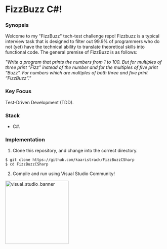 # FizzBuzz C#!

### Synopsis

Welcome to my "FizzBuzz" tech-test challenge repo! Fizzbuzz is a typical interview task that is designed to filter out 99.9% of programmers who do not (yet) have the technical ability to translate theoretical skills into functional code. The general premise of FizzBuzz is as follows:

*"Write a program that prints the numbers from 1 to 100. But for multiples of three print “Fizz” instead of the number and for the multiples of five print “Buzz”. For numbers which are multiples of both three and five print “FizzBuzz”."*

### Key Focus
Test-Driven Development (TDD).

### Stack
- C#.

### Implementation
1) Clone this repository, and change into the correct directory.
```
$ git clone https://github.com/kaaristrack/FizzBuzzCSharp
$ cd FizzBuzzCSharp
```
2) Compile and run using Visual Studio Community!

<a href="https://www.visualstudio.com/vs/community/"><img src="https://image.ibb.co/gvbP97/vs_banner.jpg" align="center" alt="visual_studio_banner" width="200"/>

